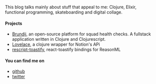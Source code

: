 This blog talks mainly about stuff that appeal to me: Clojure, Elixir, functional programming, skateboarding and digital collage.

#### Projects
- [Brundij](https://github.com/arthurbarroso/brundij), an open-source platform for squad health checks. A fullstack application written in Clojure and Clojurescript.
- [Lovelace](https://github.com/arthurbarroso/lovelace), a clojure wrapper for Notion's APi
- [rescript-toastify](https://github.com/rescriptbr/rescript-toastify), react-toastify bindings for ReasonML

#### You can find me on
- [github](https://github.com/arthurbarroso)
- [twitter](https://twitter.com/32a852)
